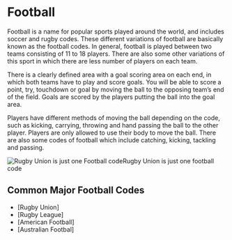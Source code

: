 

#  Football

Football is a name for popular sports played around the world, and includes soccer and rugby codes. These different variations of football are basically known as the football codes. In general, football is played between two teams consisting of 11 to 18 players. There are also some  other variations  of this sport in which there are less number of players on each team.

There is a clearly defined area with a goal scoring area on each end, in which both teams have to play and score goals. You will be able to score a point, try, touchdown or goal by moving the ball to the opposing team’s end of the field. Goals are scored by the players putting the ball into the goal area.

Players have different methods of moving the ball depending on the code, such as kicking, carrying, throwing and hand passing the ball to the other player. Players are only allowed to use their body to move the ball. There are also some codes of football which include catching, kicking, tackling and passing.

![Rugby Union is just one Football code](https://www.topendsports.com/sport/union/images/rugby-unsplash.jpg)Rugby Union is just one football code

## Common Major Football Codes

-   [Rugby Union]
-   [Rugby League]
-   [American Football]
-   [Australian Footbal]




